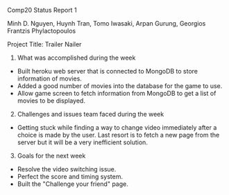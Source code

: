 Comp20 Status Report 1

Minh D. Nguyen, Huynh Tran, Tomo Iwasaki, Arpan Gurung, Georgios Frantzis Phylactopoulos

Project Title: Trailer Nailer

1. What was accomplished during the week
- Built heroku web server that is connected to MongoDB to store information of movies.
- Added a good number of movies into the database for the game to use.
- Allow game screen to fetch information from MongoDB to get a list of movies to be displayed.

2. Challenges and issues team faced during the week
- Getting stuck while finding a way to change video immediately after a choice is made by the user. Last resort is to fetch a new page from the server but it will be a very inefficient solution. 

3. Goals for the next week
- Resolve the video switching issue.
- Perfect the score and timing system.
- Built the "Challenge your friend" page.